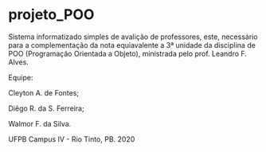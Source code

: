 # projeto_POO


Sistema informatizado simples de avalição de professores, este, necessário para a complementação da nota equiavalente a 3ª unidade da disciplina de POO (Programação Orientada a Objeto), ministrada pelo prof. Leandro F. Alves.

Equipe: 

Cleyton A. de Fontes;

Diêgo R. da S. Ferreira;

Walmor F. da Silva.

UFPB Campus IV - Rio Tinto, PB. 2020
